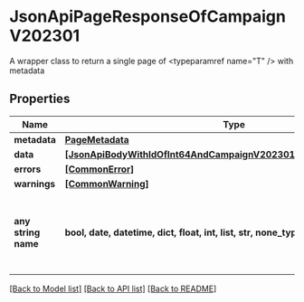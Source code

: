 # JsonApiPageResponseOfCampaignV202301

A wrapper class to return a single page of <typeparamref name=\"T\" /> with metadata

## Properties
Name | Type | Description | Notes
------------ | ------------- | ------------- | -------------
**metadata** | [**PageMetadata**](PageMetadata.md) |  | 
**data** | [**[JsonApiBodyWithIdOfInt64AndCampaignV202301AndCampaignV202301]**](JsonApiBodyWithIdOfInt64AndCampaignV202301AndCampaignV202301.md) |  | 
**errors** | [**[CommonError]**](CommonError.md) |  | [optional] 
**warnings** | [**[CommonWarning]**](CommonWarning.md) |  | [optional] 
**any string name** | **bool, date, datetime, dict, float, int, list, str, none_type** | any string name can be used but the value must be the correct type | [optional]

[[Back to Model list]](../README.md#documentation-for-models) [[Back to API list]](../README.md#documentation-for-api-endpoints) [[Back to README]](../README.md)


